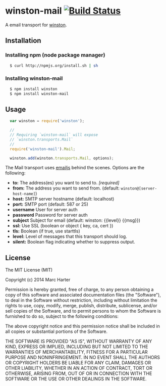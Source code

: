 # winston-mail [![Build Status](https://secure.travis-ci.org/wavded/winston-mail.png)](http://travis-ci.org/wavded/winston-mail)

A email transport for [winston][0].

## Installation

### Installing npm (node package manager)

``` sh
  $ curl http://npmjs.org/install.sh | sh
```

### Installing winston-mail

``` sh
  $ npm install winston
  $ npm install winston-mail
```

## Usage
``` js
  var winston = require('winston');

  //
  // Requiring `winston-mail` will expose
  // `winston.transports.Mail`
  //
  require('winston-mail').Mail;

  winston.add(winston.transports.Mail, options);
```

The Mail transport uses [emailjs](https://github.com/eleith/emailjs) behind the scenes.  Options are the following:

* __to:__ The address(es) you want to send to. *[required]*
* __from:__ The address you want to send from. (default: `winston@[server-host-name]`)
* __host:__ SMTP server hostname (default: localhost)
* __port:__ SMTP port (default: 587 or 25)
* __username__ User for server auth
* __password__ Password for server auth
* __subject__ Subject for email (default: winston: {{level}} {{msg}})
* __ssl:__ Use SSL (boolean or object { key, ca, cert })
* __tls:__ Boolean (if true, use starttls)
* __level:__ Level of messages that this transport should log.
* __silent:__ Boolean flag indicating whether to suppress output.

## License
The MIT License (MIT)

Copyright (c) 2014 Marc Harter

Permission is hereby granted, free of charge, to any person obtaining a copy of this software and associated documentation files (the "Software"), to deal in the Software without restriction, including without limitation the rights to use, copy, modify, merge, publish, distribute, sublicense, and/or sell copies of the Software, and to permit persons to whom the Software is furnished to do so, subject to the following conditions:

The above copyright notice and this permission notice shall be included in all copies or substantial portions of the Software.

THE SOFTWARE IS PROVIDED "AS IS", WITHOUT WARRANTY OF ANY KIND, EXPRESS OR IMPLIED, INCLUDING BUT NOT LIMITED TO THE WARRANTIES OF MERCHANTABILITY, FITNESS FOR A PARTICULAR PURPOSE AND NONINFRINGEMENT. IN NO EVENT SHALL THE AUTHORS OR COPYRIGHT HOLDERS BE LIABLE FOR ANY CLAIM, DAMAGES OR OTHER LIABILITY, WHETHER IN AN ACTION OF CONTRACT, TORT OR OTHERWISE, ARISING FROM, OUT OF OR IN CONNECTION WITH THE SOFTWARE OR THE USE OR OTHER DEALINGS IN THE SOFTWARE.

[0]: https://github.com/flatiron/winston
